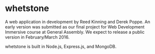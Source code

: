 # whetstone
A web application in development by Reed Kinning and Derek Poppe. An early version was submitted as our final project for Web Development Immersive course at General Assembly. We expect to release a public version in February/March 2016.

whetstone is built in Node.js, Express.js, and MongoDB.
